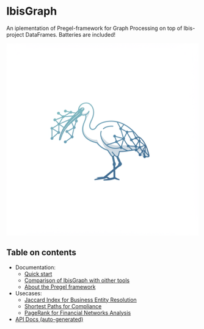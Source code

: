 # IbisGraph

An iplementation of Pregel-framework for Graph Processing on top of Ibis-project DataFrames. Batteries are included!

![](https://raw.githubusercontent.com/SemyonSinchenko/ibisgraph/refs/heads/main/static/logo.png)

## Table on contents

- Documentation:
    * [Quick start](quick_start.md)
    * [Comparison of IbisGraph with oither tools](ibisgraph_versus_others.md)
    * [About the Pregel framework](pregel.md)
- Usecases:
    * [Jaccard Index for Business Entity Resolution](similarity.md)
    * [Shortest Paths for Compliance](shortestpaths.md)
    * [PageRank for Financial Networks Analysis](pagerank.md)
- [API Docs (auto-generated)](python/reference/SUMMARY.md)

